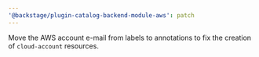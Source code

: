 ```yaml
---
'@backstage/plugin-catalog-backend-module-aws': patch
---
```


Move the AWS account e-mail from labels to annotations to fix the creation of `cloud-account` resources.
